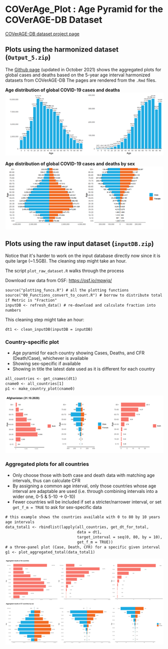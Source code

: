 # COVerAge_Plot : Age Pyramid for the COVerAGE-DB Dataset

[COVerAGE-DB dataset project page](https://github.com/timriffe/covid_age)

## Plots using the harmonized dataset (`Output_5.zip`)

The [Github page](https://liuyanguu.github.io/COVerAge_Plot/index.html) (updated in October 2021) shows the aggregated plots for global cases and deaths based on the 5-year age interval harmonized datasets from COVerAGE-DB
The pages are rendered from the `.Rmd` files.

**Age distribution of global COVID-19 cases and deaths**
![Total](docs/index_files/figure-html/unnamed-chunk-4-1.png)

  
**Age distribution of global COVID-19 cases and deaths by sex**
![BySex](docs/index_files/figure-html/unnamed-chunk-5-1.png)
  
  
## Plots using the raw input dataset (`inputDB.zip`)
Notice that it's harder to work on the input database directly now since it is quite large (\~1.5GB). The cleaning step might take an hour.

The script `plot_raw_dataset.R` walks through the process 

Download raw data from OSF: <https://osf.io/mpwjq/>

```{r}
source("plotting_funcs.R") # all the plotting functions
source("00_Functions_convert_to_count.R") # borrow to distribute total if Metric is "Fraction"
inputDB <- refresh_data() # re-download and calculate fraction into numbers 
```

This cleaning step might take an hour:
```{r}
dt1 <- clean_inputDB(inputDB = inputDB)
```

### Country-specific plot

-   Age pyramid for each country showing Cases, Deaths, and CFR (Death/Case), whichever is available
-   Showing sex-specific if available
-   Showing in title the latest date used as it is different for each country

```{r}
all_countries <- get_cnames(dt1)
cname0 <- all_countries[1]
p1 <- make_country_plot(cname0)
```

![Afghanistan](fig/country/Afghanistan.png)

### Aggregated plots for all countries

-   Only choose those with both case and death data with matching age intervals, thus can calculate CFR
-   By assigning a common age interval, only those countries whose age interval are adaptable are used (i.e. through combining intervals into a wider one, 0-5 & 5-10 -\> 0-10)
-   Fewer countries will be included if set a stricter/narrower interval, or set `get_f_m = TRUE` to ask for sex-specific data

```{r}
# this example shows the countries available with 0 to 80 by 10 years age intervals
data_total1 <- rbindlist(lapply(all_countries, get_dt_for_total, 
                                data = dt1,
                                target_interval = seq(0, 80, by = 10),
                                get_f_m = TRUE))
# a three-panel plot (Case, Death, CFR) for a specific given interval
g1 <- plot_aggregated_total(data_total1)
```

![Aggregated](fig/aggregated/Aggregated_plot_0to80_by10_2rows.png)
